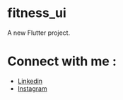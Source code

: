 # fitness_ui

A new Flutter project.

# Connect with me :

 - [Linkedin](https://www.linkedin.com/in/pankaj-parihar-63946a20b/)
 - [Instagram](https://www.instagram.com/__pankaj7__/)
